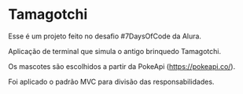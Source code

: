 # Tamagotchi
Esse é um projeto feito no desafio #7DaysOfCode da Alura.

Aplicação de terminal que simula o antigo brinquedo Tamagotchi.

Os mascotes são escolhidos a partir da PokeApi (https://pokeapi.co/).

Foi aplicado o padrão MVC para divisão das responsabilidades.
